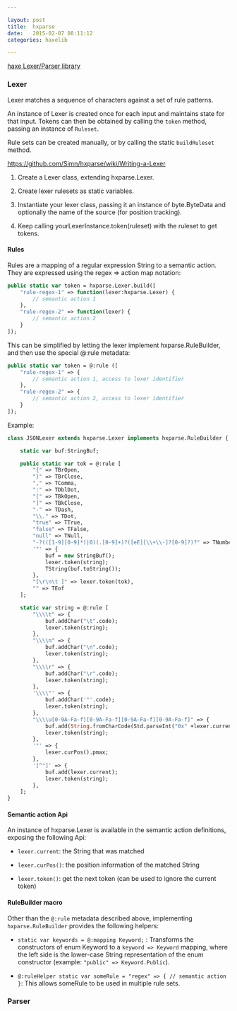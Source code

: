 ```yaml
---

layout: post
title:  hxparse
date:   2015-02-07 08:11:12
categories: haxelib

---
```


[haxe Lexer/Parser library](https://github.com/Simn/hxparse)

<!-- more -->


### Lexer

Lexer matches a sequence of characters against a set of rule patterns.

An instance of Lexer is created once for each input and maintains state for that input. Tokens can then be obtained by calling the `token` method, passing an instance of `Ruleset`.

Rule sets can be created manually, or by calling the static `buildRuleset` method.

https://github.com/Simn/hxparse/wiki/Writing-a-Lexer

 1. Create a Lexer class, extending hxparse.Lexer.

 2. Create lexer rulesets as static variables.

 3. Instantiate your lexer class, passing it an instance of byte.ByteData and optionally the name of the source (for position tracking).

 4. Keep calling yourLexerInstance.token(ruleset) with the ruleset to get tokens.

#### Rules

Rules are a mapping of a regular expression String to a semantic action. They are expressed using the regex => action map notation:

```haxe
public static var token = hxparse.Lexer.build([
    "rule-regex-1" => function(lexer:hxparse.Lexer) {
        // semantic action 1
    },
    "rule-regex-2" => function(lexer) {
        // semantic action 2
    }
]);
```

This can be simplified by letting the lexer implement hxparse.RuleBuilder, and then use the special @:rule metadata:

```haxe
public static var token = @:rule ([
    "rule-regex-1" => {
        // semantic action 1, access to lexer identifier
    },
    "rule-regex-2" => {
        // semantic action 2, access to lexer identifier
    }
]);
```

Example: 

```haxe
class JSONLexer extends hxparse.Lexer implements hxparse.RuleBuilder {

	static var buf:StringBuf;

	public static var tok = @:rule [
		"{" => TBrOpen,
		"}" => TBrClose,
		"," => TComma,
		":" => TDblDot,
		"[" => TBkOpen,
		"]" => TBkClose,
		"-" => TDash,
		"\\." => TDot,
		"true" => TTrue,
		"false" => TFalse,
		"null" => TNull,
		"-?(([1-9][0-9]*)|0)(.[0-9]+)?([eE][\\+\\-]?[0-9]?)?" => TNumber(lexer.current),
		'"' => {
			buf = new StringBuf();
			lexer.token(string);
			TString(buf.toString());
		},
		"[\r\n\t ]" => lexer.token(tok),
		"" => TEof
	];

	static var string = @:rule [
		"\\\\t" => {
			buf.addChar("\t".code);
			lexer.token(string);
		},
		"\\\\n" => {
			buf.addChar("\n".code);
			lexer.token(string);
		},
		"\\\\r" => {
			buf.addChar("\r".code);
			lexer.token(string);
		},
		'\\\\"' => {
			buf.addChar('"'.code);
			lexer.token(string);
		},
		"\\\\u[0-9A-Fa-f][0-9A-Fa-f][0-9A-Fa-f][0-9A-Fa-f]" => {
			buf.add(String.fromCharCode(Std.parseInt("0x" +lexer.current.substr(2))));
			lexer.token(string);
		},
		'"' => {
			lexer.curPos().pmax;
		},
		'[^"]' => {
			buf.add(lexer.current);
			lexer.token(string);
		},
	];
}
```

#### Semantic action Api

An instance of hxparse.Lexer is available in the semantic action definitions, exposing the following Api:

 * `lexer.current`: the String that was matched

 * `lexer.curPos()`: the position information of the matched String

 * `lexer.token()`: get the next token (can be used to ignore the current token) 

#### RuleBuilder macro

Other than the `@:rule` metadata described above, implementing `hxparse.RuleBuilder` provides the following helpers:

 * `static var keywords = @:mapping Keyword;` : Transforms the constructors of enum Keyword to a `keyword => Keyword` mapping, where the left side is the lower-case String representation of the enum constructor (example: `"public" => Keyword.Public`).

 * `@:ruleHelper static var someRule = "regex" => { // semantic action }`: This allows someRule to be used in multiple rule sets.

### Parser

